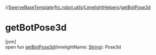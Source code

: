 //[SwerveBaseTemplate](../../../index.md)/[frc.robot.utils](../index.md)/[LimelightHelpers](index.md)/[getBotPose3d](get-bot-pose3d.md)

# getBotPose3d

[jvm]\
open fun [getBotPose3d](get-bot-pose3d.md)(limelightName: [String](https://docs.oracle.com/javase/8/docs/api/java/lang/String.html)): Pose3d
